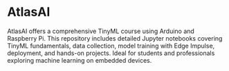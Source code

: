 # AtlasAI
AtlasAI offers a comprehensive TinyML course using Arduino and Raspberry Pi. This repository includes detailed Jupyter notebooks covering TinyML fundamentals, data collection, model training with Edge Impulse, deployment, and hands-on projects. Ideal for students and professionals exploring machine learning on embedded devices.
